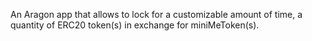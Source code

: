 An Aragon app that allows to lock for a customizable amount of time, a quantity of ERC20 token(s) in exchange for miniMeToken(s).